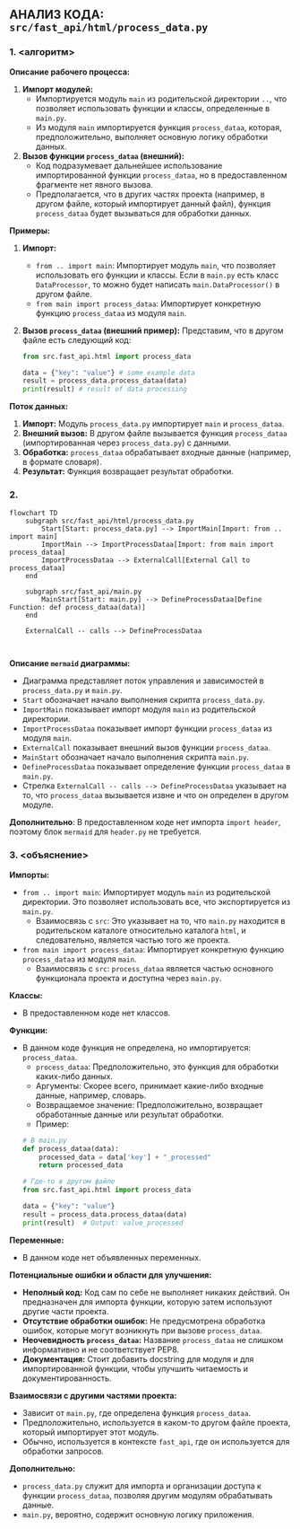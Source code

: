 ## АНАЛИЗ КОДА: `src/fast_api/html/process_data.py`

### 1. <алгоритм>

**Описание рабочего процесса:**

1.  **Импорт модулей:**
    *   Импортируется модуль `main` из родительской директории `..`, что позволяет использовать функции и классы, определенные в `main.py`.
    *   Из модуля `main` импортируется функция `process_dataa`, которая, предположительно, выполняет основную логику обработки данных.
2.  **Вызов функции `process_dataa` (внешний):** 
    *   Код подразумевает дальнейшее использование импортированной функции `process_dataa`, но в предоставленном фрагменте нет явного вызова.
    *   Предполагается, что в других частях проекта (например, в другом файле, который импортирует данный файл), функция `process_dataa` будет вызываться для обработки данных.

**Примеры:**

1.  **Импорт:**
    *   `from .. import main`:  Импортирует модуль `main`, что позволяет использовать его функции и классы. Если в `main.py` есть класс `DataProcessor`, то можно будет написать `main.DataProcessor()` в другом файле.
    *   `from main import process_dataa`: Импортирует конкретную функцию `process_dataa` из модуля `main`.
2.  **Вызов `process_dataa` (внешний пример):**
    Представим, что в другом файле есть следующий код:

    ```python
    from src.fast_api.html import process_data
    
    data = {"key": "value"} # some example data
    result = process_data.process_dataa(data)
    print(result) # result of data processing
    ```

**Поток данных:**

1.  **Импорт:** Модуль `process_data.py` импортирует `main` и `process_dataa`.
2.  **Внешний вызов:** В другом файле вызывается функция `process_dataa` (импортированная через `process_data.py`) с данными.
3.  **Обработка:** `process_dataa` обрабатывает входные данные (например, в формате словаря).
4.  **Результат:** Функция возвращает результат обработки.

### 2. <mermaid>

```mermaid
flowchart TD
    subgraph src/fast_api/html/process_data.py
        Start[Start: process_data.py] --> ImportMain[Import: from .. import main]
        ImportMain --> ImportProcessDataa[Import: from main import process_dataa]
        ImportProcessDataa --> ExternalCall[External Call to process_dataa]
    end
     
    subgraph src/fast_api/main.py
        MainStart[Start: main.py] --> DefineProcessDataa[Define Function: def process_dataa(data)]
    end

    ExternalCall -- calls --> DefineProcessDataa
    
   
```

**Описание `mermaid` диаграммы:**

*   Диаграмма представляет поток управления и зависимостей в `process_data.py` и `main.py`.
*   `Start` обозначает начало выполнения скрипта `process_data.py`.
*   `ImportMain` показывает импорт модуля `main` из родительской директории.
*   `ImportProcessDataa` показывает импорт функции `process_dataa` из модуля `main`.
*    `ExternalCall` показывает внешний вызов функции `process_dataa`.
*    `MainStart` обозначает начало выполнения скрипта `main.py`.
*    `DefineProcessDataa` показывает определение функции `process_dataa` в `main.py`.
*   Стрелка `ExternalCall -- calls --> DefineProcessDataa` указывает на то, что `process_dataa` вызывается извне и что он определен в другом модуле.

**Дополнительно**: В предоставленном коде нет импорта `import header`, поэтому блок `mermaid` для `header.py` не требуется.

### 3. <объяснение>

**Импорты:**

*   `from .. import main`: Импортирует модуль `main` из родительской директории. Это позволяет использовать все, что экспортируется из `main.py`.
    *   Взаимосвязь с `src`: Это указывает на то, что `main.py` находится в родительском каталоге относительно каталога `html`, и следовательно, является частью того же проекта.
*   `from main import process_dataa`: Импортирует конкретную функцию `process_dataa` из модуля `main`.
    *   Взаимосвязь с `src`:  `process_dataa` является частью основного функционала проекта и доступна через `main.py`.

**Классы:**

*   В предоставленном коде нет классов.

**Функции:**

*   В данном коде функция не определена, но импортируется: `process_dataa`.
    *   `process_dataa`: Предположительно, это функция для обработки каких-либо данных.
    *   Аргументы: Скорее всего, принимает какие-либо входные данные, например, словарь.
    *   Возвращаемое значение: Предположительно, возвращает обработанные данные или результат обработки.
    *   Пример:
    ```python
    # В main.py
    def process_dataa(data):
        processed_data = data['key'] + "_processed"
        return processed_data
    ```
    ```python
    # Где-то в другом файле
    from src.fast_api.html import process_data

    data = {"key": "value"}
    result = process_data.process_dataa(data)
    print(result)  # Output: value_processed
    ```

**Переменные:**

*   В данном коде нет объявленных переменных.

**Потенциальные ошибки и области для улучшения:**

*   **Неполный код:** Код сам по себе не выполняет никаких действий. Он предназначен для импорта функции, которую затем используют другие части проекта.
*   **Отсутствие обработки ошибок:** Не предусмотрена обработка ошибок, которые могут возникнуть при вызове `process_dataa`.
*   **Неочевидность `process_dataa`:** Название `process_dataa` не слишком информативно и не соответствует PEP8.
*   **Документация:** Стоит добавить docstring для модуля и для импортированной функции, чтобы улучшить читаемость и документированность.

**Взаимосвязи с другими частями проекта:**

*   Зависит от `main.py`, где определена функция `process_dataa`.
*   Предположительно, используется в каком-то другом файле проекта, который импортирует этот модуль.
*   Обычно, используется в контексте `fast_api`, где он используется для обработки запросов.

**Дополнительно:**

*   `process_data.py` служит для импорта и организации доступа к функции `process_dataa`, позволяя другим модулям обрабатывать данные.
*   `main.py`, вероятно, содержит основную логику приложения.